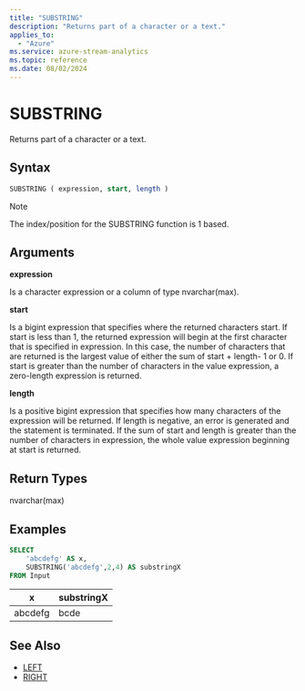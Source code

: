 ```yaml
---
title: "SUBSTRING"
description: "Returns part of a character or a text."
applies_to:
  - "Azure"
ms.service: azure-stream-analytics
ms.topic: reference
ms.date: 08/02/2024
---
```


# SUBSTRING

Returns part of a character or a text.

## Syntax

```SQL
SUBSTRING ( expression, start, length )
```

> [!NOTE]
> The index/position for the SUBSTRING function is 1 based.

## Arguments

**expression**

Is a character expression or a column of type nvarchar(max).

**start**

Is a bigint expression that specifies where the returned characters start. If start is less than 1, the returned expression will begin at the first character that is specified in expression. In this case, the number of characters that are returned is the largest value of either the sum of start + length- 1 or 0. If start is greater than the number of characters in the value expression, a zero-length expression is returned.

**length**

Is a positive bigint expression that specifies how many characters of the expression will be returned. If length is negative, an error is generated and the statement is terminated. If the sum of start and length is greater than the number of characters in expression, the whole value expression beginning at start is returned.

## Return Types

nvarchar(max)

## Examples

```SQL
SELECT
    'abcdefg' AS x,
    SUBSTRING('abcdefg',2,4) AS substringX
FROM Input
```

|x|substringX|
|-|-|
|abcdefg|bcde|

## See Also

- [LEFT](left-azure-stream-analytics.md)
- [RIGHT](right-azure-stream-analytics.md)
